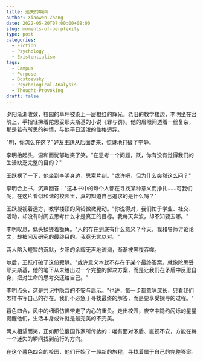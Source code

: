 ```yaml
---
title: 迷失的瞬间
author: Xiaowen Zhang
date: 2022-05-20T07:00:00+08:00
slug: moments-of-perplexity
type: post
categories:
  - Fiction
  - Psychology
  - Existentialism
tags:
  - Campus
  - Purpose
  - Dostoevsky
  - Psychological-Analysis
  - Thought-Provoking
draft: false
---
```


夕阳渐渐收敛，校园的草坪被染上一层橙红的辉光。老旧的教学楼边，李明坐在台阶上，手指轻拂着陀思妥耶夫斯基的小说《罪与罚》。他的眉眼间透着一丝复杂，那是若有所思的神情，与他平日活泼的性格迥异。

"明，你怎么在这？"好友王跃从后面走来，惊讶地打破了宁静。

李明抬起头，温和而忧郁地笑了笑。"在思考一个问题，跃，你有没有觉得我们的生活缺乏完整的目的？"

王跃楞了一下，他坐到李明身边，思索片刻。"或许吧，但为什么突然这么问？"

李明合上书，沉声回答："这本书中的每个人都在寻找某种意义而挣扎......可我们呢，在这片看似和谐的校园里，真的知道自己追求的是什么吗？"

王跃凝视着远方，教学楼顶的风铃微微晃动。"你说得对，我们忙于学业、社交、活动，却没有时间去思考什么才是真正的目标。我每天奔波，却不知要去哪。"

李明叹息，低头揉搓着额角。"人的存在到底有什么意义？今天，我和导师讨论论文，却被问及研究的最终目的。我竟无言以对。"

两人陷入短暂的沉默，夕阳的余辉无声地流淌，渐渐被黑夜吞噬。

尔后，王跃打破了这份寂静。"或许意义本就不存在于某个最终答案。就像陀思妥耶夫斯基，他的笔下从未给出过一个完整的解决方案，而是让我们在矛盾中反思自身，把对生命的思考交还给自己。"

李明点头，这是共识中隐含的不安与启示。"也许，每一步都意味深长，只看我们怎样书写自己的存在。我们不必急于寻找最终的解答，而是要享受探寻的过程。"

暮色四合，风中的细语仿佛带走了内心的重负。走出校园，夜空中隐约闪烁的星星提醒他们，生活本身或许就是最完美的不完美。

两人相望而笑，正如那位俄国作家所传达的：唯有面对矛盾、直视不安，方能在每一个迷失的瞬间找到前行的方向。

在这个暮色四合的校园，他们开始了一段新的旅程，寻找着属于自己的完整答案。